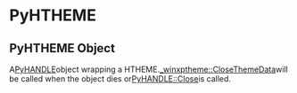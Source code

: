 # PyHTHEME

## PyHTHEME Object

A[PyHANDLE](#pyhandle)object wrapping a HTHEME\.[\_winxptheme::CloseThemeData](_winxptheme.md#_winxpthemeclosethemedata)will be called when the object dies or[PyHANDLE::Close](PyHANDLE.md#pyhandleclose)is called\.